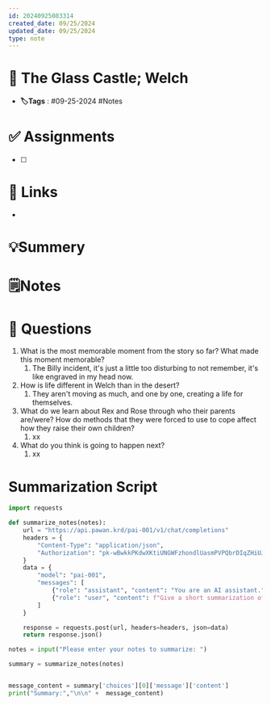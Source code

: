 ```yaml
---
id: 20240925083314
created_date: 09/25/2024
updated_date: 09/25/2024
type: note
---
```


# 📅 The Glass Castle; Welch
- **🏷️Tags** : #09-25-2024 #Notes 

# ✅ Assignments
- [ ]  

# 🔗 Links
-

# 💡Summery


# 🗒️Notes




# 🧠 Questions

1. What is the most memorable moment from the story so far? What made this moment memorable? 
	1. The Billy incident, it's just a little too disturbing to not remember, it's like engraved in my head now. 
2. How is life different in Welch than in the desert? 
	1. They aren't moving as much, and one by one, creating a life for themselves. 
3. What do we learn about Rex and Rose through who their parents are/were? How do methods that they were forced to use to cope affect how they raise their own children? 
	1. xx
4. What do you think is going to happen next? 
	1. xx



# Summarization Script 
```python
import requests

def summarize_notes(notes):
    url = "https://api.pawan.krd/pai-001/v1/chat/completions"
    headers = {
        "Content-Type": "application/json",
        "Authorization": "pk-wBwkkPKdwXKtiUNGWFzhondlUasmPVPQbrDIqZHiUJMXSRUA"
    }
    data = {
        "model": "pai-001",
        "messages": [
            {"role": "assistant", "content": "You are an AI assistant."},
            {"role": "user", "content": f"Give a short summarization of the following notes in 2 sentences with proper indentation: {notes}"}
        ]
    }

    response = requests.post(url, headers=headers, json=data)
    return response.json()

notes = input("Please enter your notes to summarize: ")

summary = summarize_notes(notes)


message_content = summary['choices'][0]['message']['content']
print("Summary:","\n\n" +  message_content)

```
